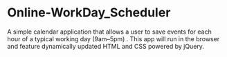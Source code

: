 # Online-WorkDay_Scheduler
A simple calendar application that allows a user to save events for each hour of a typical working day (9am–5pm) . This app will run in the browser and feature dynamically updated HTML and CSS powered by jQuery.
